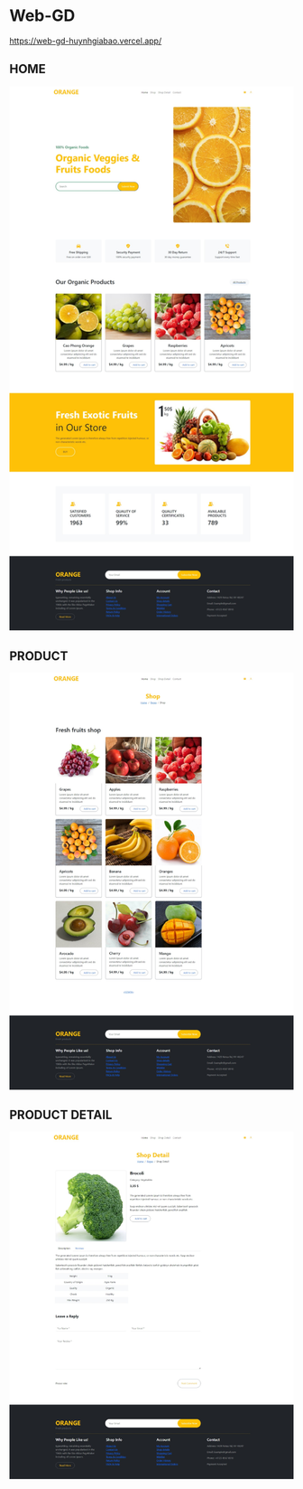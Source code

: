 # Web-GD

https://web-gd-huynhgiabao.vercel.app/

## HOME

![Alt text](img/home.jpeg)

## PRODUCT

![Alt text](img/product.jpeg)

## PRODUCT DETAIL

![Alt text](img/detail.jpeg)
